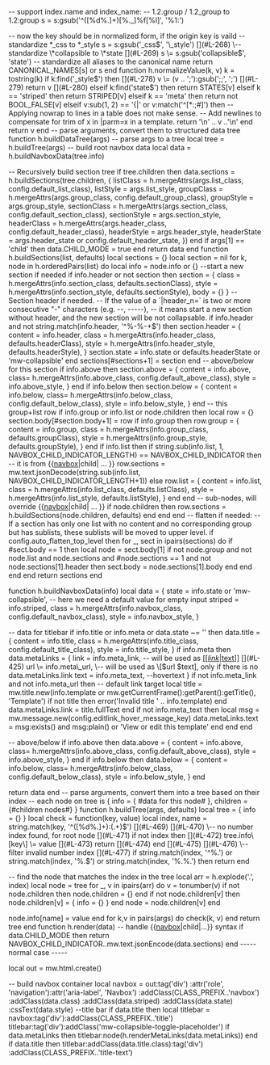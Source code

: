 	
[](#L-259)	[](#L-260)	\-- support index.name and index\_name:
	[](#L-261)	\-- 1.2.group / 1.2\_group to 1.2:group
	[](#L-262)	s \= s:gsub('^(\[%d%.\]+)\[%.\_\]%f\[%l\]', '%1:')
	
[](#L-263)	[](#L-264)	\-- now the key should be in normalized form, if the origin key is vaild
[](#L-265)	[](#L-266)	\-- standardize \*\_css to \*\_style
	[](#L-267)	s \= s:gsub('\_css$', '\_style')
	[](#L-268)	\-- standardize \*collapsible to \*state
	[](#L-269)	s \= s:gsub('collapsible$', 'state')
[](#L-270)	[](#L-271)	\-- standardize all aliases to the canonical name
	[](#L-272)	return CANONICAL\_NAMES\[s\] or s
[](#L-273)end
[](#L-274)[](#L-275)function h.normalizeValue(k, v)
	[](#L-276)	k \= tostring(k)
	[](#L-277)	if k:find('\_style$') then
		[](#L-278)		v \= (v .. ';'):gsub(';;', ';')
		[](#L-279)		return v
	[](#L-280)	elseif k:find('state$') then
		[](#L-281)		return STATES\[v\]
	[](#L-282)	elseif k \== 'striped' then
		[](#L-283)		return STRIPED\[v\]
	[](#L-284)	elseif k \== 'meta' then
		[](#L-285)		return not BOOL\_FALSE\[v\]
	[](#L-286)	elseif v:sub(1, 2) \== '{|' or v:match('^\[\*:;#\]') then
		[](#L-287)		\-- Applying nowrap to lines in a table does not make sense.
		[](#L-288)		\-- Add newlines to compensate for trim of x in |parm=x in a template.
		[](#L-289)		return '\\n' .. v ..'\\n'
	[](#L-290)	end
	[](#L-291)	return v
[](#L-292)end
[](#L-293)[](#L-294)\-- parse arguments, convert them to structured data tree
[](#L-295)function h.buildDataTree(args)
	[](#L-296)	\-- parse args to a tree
	[](#L-297)	local tree \= h.buildTree(args)
[](#L-298)	[](#L-299)	\-- build root navbox data
	[](#L-300)	local data \= h.buildNavboxData(tree.info)
	
[](#L-301)	[](#L-302)	\-- Recursively build section tree
	[](#L-303)	if tree.children then
		[](#L-304)		data.sections \= h.buildSections(tree.children, {
			[](#L-305)			listClass \= h.mergeAttrs(args.list\_class, config.default\_list\_class),
			[](#L-306)			listStyle \=  args.list\_style,
			[](#L-307)			groupClass \= h.mergeAttrs(args.group\_class, config.default\_group\_class),
			[](#L-308)			groupStyle \= args.group\_style,
			[](#L-309)			sectionClass \= h.mergeAttrs(args.section\_class, config.default\_section\_class),
			[](#L-310)			sectionStyle \= args.section\_style,
			[](#L-311)			headerClass \= h.mergeAttrs(args.header\_class, config.default\_header\_class),
			[](#L-312)			headerStyle \= args.header\_style,
			[](#L-313)			headerState \= args.header\_state or config.default\_header\_state,
		[](#L-314)		})
	[](#L-315)	end
	[](#L-316)	if args\[1\] \== 'child' then
		[](#L-317)		data.CHILD\_MODE \= true
	[](#L-318)	end
[](#L-319)	[](#L-320)	return data
[](#L-321)end
[](#L-322)[](#L-323)function h.buildSections(list, defaults)
	[](#L-324)	local sections \= {}
	[](#L-325)	local section \= nil
	[](#L-326)	for k, node in h.orderedPairs(list) do
		[](#L-327)		local info \= node.info or {}
		[](#L-328)		\--start a new section if needed
		[](#L-329)		if info.header or not section then
			[](#L-330)			section \= { 
				[](#L-331)				class \= h.mergeAttrs(info.section\_class, defaults.sectionClass),
				[](#L-332)				style \= h.mergeAttrs(info.section\_style, defaults.sectionStyle),
				[](#L-333)				body \= {}
			[](#L-334)			}
			[](#L-335)			\-- Section header if needed.
			[](#L-336)			\-- If the value of a \`|header\_n=\` is two or more consecutive "-" characters (e.g. --, -----), 
			[](#L-337)			\-- it means start a new section without header, and the new section will be not collapsable.
			[](#L-338)			if info.header and not string.match(info.header, '^%-%-+$') then
				[](#L-339)				section.header \= {
					[](#L-340)					content \= info.header,
					[](#L-341)					class \= h.mergeAttrs(info.header\_class, defaults.headerClass),
					[](#L-342)					style \= h.mergeAttrs(info.header\_style, defaults.headerStyle),
				[](#L-343)				}
				[](#L-344)				section.state \= info.state or defaults.headerState or 'mw-collapsible'
			[](#L-345)			end
			[](#L-346)			sections\[#sections+1\] \= section
		[](#L-347)		end
		[](#L-348)		\-- above/below for this section
		[](#L-349)		if info.above then
			[](#L-350)			section.above \= {
				[](#L-351)				content \= info.above,
				[](#L-352)				class\= h.mergeAttrs(info.above\_class, config.default\_above\_class),
				[](#L-353)				style \= info.above\_style,
			[](#L-354)			}
		[](#L-355)		end
		[](#L-356)		if info.below then
			[](#L-357)			section.below \= {
				[](#L-358)				content \= info.below,
				[](#L-359)				class\= h.mergeAttrs(info.below\_class, config.default\_below\_class),
				[](#L-360)				style \= info.below\_style,
			[](#L-361)			}
		[](#L-362)		end
		[](#L-363)		\-- this group+list row
		[](#L-364)		if info.group or info.list or node.children then
			[](#L-365)			local row \= {}
			[](#L-366)			section.body\[#section.body+1\] \= row
			[](#L-367)			if info.group then
				[](#L-368)				row.group \= {
					[](#L-369)					content \= info.group,
					[](#L-370)					class \= h.mergeAttrs(info.group\_class, defaults.groupClass),
					[](#L-371)					style \= h.mergeAttrs(info.group\_style, defaults.groupStyle),
				[](#L-372)				}
			[](#L-373)			end
			[](#L-374)			if info.list then
				[](#L-375)				if string.sub(info.list, 1, NAVBOX\_CHILD\_INDICATOR\_LENGTH) \== NAVBOX\_CHILD\_INDICATOR then
					[](#L-376)					\-- it is from {{[navbox](https://spaceengineers.wiki.gg/wiki/Template:Navbox "Template:Navbox")|child| ... }}
					[](#L-377)					row.sections \= mw.text.jsonDecode(string.sub(info.list, NAVBOX\_CHILD\_INDICATOR\_LENGTH+1))
				[](#L-378)				else
					[](#L-379)					row.list \= {
						[](#L-380)						content \= info.list,
						[](#L-381)						class \= h.mergeAttrs(info.list\_class, defaults.listClass),
						[](#L-382)						style \= h.mergeAttrs(info.list\_style, defaults.listStyle),
					[](#L-383)					}
				[](#L-384)				end
			[](#L-385)			end
			[](#L-386)			\-- sub-nodes, will override {{[navbox](https://spaceengineers.wiki.gg/wiki/Template:Navbox "Template:Navbox")|child| ... }}
			[](#L-387)			if node.children then
				[](#L-388)				row.sections \= h.buildSections(node.children, defaults)
			[](#L-389)			end
		[](#L-390)		end
	[](#L-391)	end
	[](#L-392)	\-- flatten if needed:
	[](#L-393)	\-- If a section has only one list with no content and no corresponding group but has sublists, these sublists will be moved to upper level.
	[](#L-394)	if config.auto\_flatten\_top\_level then
		[](#L-395)		for \_, sect in ipairs(sections) do
			[](#L-396)			if #sect.body \== 1 then
				[](#L-397)				local node \= sect.body\[1\]
				[](#L-398)				if not node.group and not node.list and node.sections and #node.sections \== 1 and not node.sections\[1\].header then
					[](#L-399)					sect.body \= node.sections\[1\].body
				[](#L-400)				end
			[](#L-401)			end
		[](#L-402)		end
	[](#L-403)	end
	[](#L-404)	return sections
[](#L-405)end
	
[](#L-406)[](#L-407)function h.buildNavboxData(info)
	[](#L-408)	local data \= {
		[](#L-409)		state \= info.state or 'mw-collapsible', \-- here we need a default value for empty input
		[](#L-410)		striped \= info.striped,
		[](#L-411)		class \= h.mergeAttrs(info.navbox\_class, config.default\_navbox\_class),
		[](#L-412)		style \= info.navbox\_style,
	[](#L-413)	}
	
[](#L-414)	[](#L-415)	\-- data for titlebar
	[](#L-416)	if info.title or info.meta or data.state ~= '' then
		[](#L-417)		data.title \= {
			[](#L-418)			content \= info.title,
			[](#L-419)			class \= h.mergeAttrs(info.title\_class, config.default\_title\_class),
			[](#L-420)			style \= info.title\_style,
		[](#L-421)		}
		[](#L-422)		if info.meta then
			[](#L-423)			data.metaLinks \= {
				[](#L-424)				link \= info.meta\_link, \-- will be used as [\[\[$link|$text\]\]](https://spaceengineers.wiki.gg/wiki/$link "$link")
				[](#L-425)				url \= info.meta\_url,  \-- will be used as \[$url $text\], only if there is no data.metaLinks.link
				[](#L-426)				text \= info.meta\_text, \--hovertext
			[](#L-427)			}
			[](#L-428)			if not info.meta\_link and not info.meta\_url then
				[](#L-429)				\-- default link target
				[](#L-430)				local title \= mw.title.new(info.template or mw.getCurrentFrame():getParent():getTitle(), 'Template')
				[](#L-431)				if not title then
					[](#L-432)					error('Invalid title ' .. info.template)
				[](#L-433)				end
				[](#L-434)				data.metaLinks.link \= title.fullText
			[](#L-435)			end
			[](#L-436)			if not info.meta\_text then
				[](#L-437)				local msg \= mw.message.new(config.editlink\_hover\_message\_key)
				[](#L-438)				data.metaLinks.text \= msg:exists() and msg:plain() or 'View or edit this template'
			[](#L-439)			end
		[](#L-440)		end
	[](#L-441)	end
	
[](#L-442)	[](#L-443)	\-- above/below
	[](#L-444)	if info.above then
		[](#L-445)		data.above \= {
			[](#L-446)			content \= info.above,
			[](#L-447)			class\= h.mergeAttrs(info.above\_class, config.default\_above\_class),
			[](#L-448)			style \= info.above\_style,
		[](#L-449)		}
	[](#L-450)	end
[](#L-451)	[](#L-452)	if info.below then
		[](#L-453)		data.below \= {
			[](#L-454)			content \= info.below,
			[](#L-455)			class\= h.mergeAttrs(info.below\_class, config.default\_below\_class),
			[](#L-456)			style \= info.below\_style,
		[](#L-457)		}
	[](#L-458)	end
	
[](#L-459)	[](#L-460)	return data
[](#L-461)end
[](#L-462)[](#L-463)\-- parse arguments, convert them into a tree based on their index
[](#L-464)\-- each node on tree is { info = { #data for this node# }, children = {#children nodes#}  }
[](#L-465)function h.buildTree(args, defaults)
	[](#L-466)	local tree \= { info \= {} }
	[](#L-467)	local check \= function(key, value)
		[](#L-468)		local index, name \= string.match(key, '^(\[%d%.\]+):(.+)$')
[](#L-469)		[](#L-470)		\-- no number index found, for root node
		[](#L-471)		if not index then 
			[](#L-472)			tree.info\[key\] \= value
			[](#L-473)			return
		[](#L-474)		end
[](#L-475)		[](#L-476)		\-- filter invalid number index
		[](#L-477)		if string.match(index, '^%.') or string.match(index, '%.$') or string.match(index, '%.%.') then
			[](#L-478)			return
		[](#L-479)		end
		
[](#L-480)		[](#L-481)		\-- find the node that matches the index in the tree
		[](#L-482)		local arr \= h.explode('.', index)
		[](#L-483)		local node \= tree
		[](#L-484)		for \_, v in ipairs(arr) do
			[](#L-485)			v \= tonumber(v)
			[](#L-486)			if not node.children then
				[](#L-487)				node.children \= {}
			[](#L-488)			end
			[](#L-489)			if not node.children\[v\] then 
				[](#L-490)				node.children\[v\] \= { info \= {} }
			[](#L-491)			end
			[](#L-492)			node \= node.children\[v\]
		[](#L-493)		end
		
[](#L-494)		[](#L-495)		node.info\[name\] \= value
	[](#L-496)	end
	[](#L-497)	for k,v in pairs(args) do
		[](#L-498)		check(k, v)
	[](#L-499)	end
	[](#L-500)	return tree
[](#L-501)end
[](#L-502)[](#L-503)function h.render(data)
	[](#L-504)	\-- handle {{[navbox](https://spaceengineers.wiki.gg/wiki/Template:Navbox "Template:Navbox")|child|...}} syntax
	[](#L-505)	if data.CHILD\_MODE then
		[](#L-506)		return NAVBOX\_CHILD\_INDICATOR..mw.text.jsonEncode(data.sections)
	[](#L-507)	end
[](#L-508)	[](#L-509)	\-----  normal case -----
	
[](#L-510)	[](#L-511)	local out \= mw.html.create()
	
[](#L-512)	[](#L-513)	\-- build navbox container
	[](#L-514)	local navbox \= out:tag('div')
		[](#L-515)		:attr('role', 'navigation'):attr('aria-label', 'Navbox')
		[](#L-516)		:addClass(CLASS\_PREFIX..'navbox')
		[](#L-517)		:addClass(data.class)
		[](#L-518)		:addClass(data.striped)
		[](#L-519)		:addClass(data.state)
		[](#L-520)		:cssText(data.style)
[](#L-521)	[](#L-522)	\--title bar
	[](#L-523)	if data.title then
		[](#L-524)		local titlebar \= navbox:tag('div'):addClass(CLASS\_PREFIX..'title')
		[](#L-525)		titlebar:tag('div'):addClass('mw-collapsible-toggle-placeholder')
		[](#L-526)		if data.metaLinks then
			[](#L-527)			titlebar:node(h.renderMetaLinks(data.metaLinks))
		[](#L-528)		end
		[](#L-529)		if data.title then
			[](#L-530)			titlebar:addClass(data.title.class):tag('div')
			[](#L-531)			:addClass(CLASS\_PREFIX..'title-text')